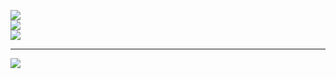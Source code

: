 ![](https://github-readme-stats.vercel.app/api?username=joao-victorRR&theme=gotham&hide_border=true&include_all_commits=true&count_private=true)<br/>
![](https://github-readme-streak-stats.herokuapp.com/?user=joao-victorRR&theme=gotham&hide_border=true)<br/>
![](https://github-readme-stats.vercel.app/api/top-langs/?username=joao-victorRR&theme=gotham&hide_border=true&include_all_commits=true&count_private=true&layout=compact)

---
[![](https://visitcount.itsvg.in/api?id=joao-victorRR&icon=0&color=12)](https://visitcount.itsvg.in)

<!-- Proudly created with GPRM ( https://gprm.itsvg.in ) -->
